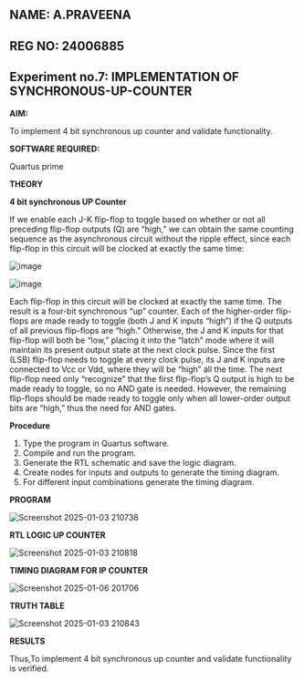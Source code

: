 ## NAME: A.PRAVEENA
## REG NO: 24006885
## Experiment no.7: IMPLEMENTATION OF SYNCHRONOUS-UP-COUNTER

**AIM:**

To implement 4 bit synchronous up counter and validate functionality.

**SOFTWARE REQUIRED:**

Quartus prime

**THEORY**

**4 bit synchronous UP Counter**

If we enable each J-K flip-flop to toggle based on whether or not all preceding flip-flop outputs (Q) are “high,” we can obtain the same counting sequence as the asynchronous circuit without the ripple effect, since each flip-flop in this circuit will be clocked at exactly the same time:

![image](https://github.com/naavaneetha/SYNCHRONOUS-UP-COUNTER/assets/154305477/d5db3fa0-e413-404c-b80e-b2f39d82e7e8)


![image](https://github.com/naavaneetha/SYNCHRONOUS-UP-COUNTER/assets/154305477/52cb61eb-d04b-442d-810c-31185a68410b)

Each flip-flop in this circuit will be clocked at exactly the same time.
The result is a four-bit synchronous “up” counter. Each of the higher-order flip-flops are made ready to toggle (both J and K inputs “high”) if the Q outputs of all previous flip-flops are “high.”
Otherwise, the J and K inputs for that flip-flop will both be “low,” placing it into the “latch” mode where it will maintain its present output state at the next clock pulse.
Since the first (LSB) flip-flop needs to toggle at every clock pulse, its J and K inputs are connected to Vcc or Vdd, where they will be “high” all the time.
The next flip-flop need only “recognize” that the first flip-flop’s Q output is high to be made ready to toggle, so no AND gate is needed.
However, the remaining flip-flops should be made ready to toggle only when all lower-order output bits are “high,” thus the need for AND gates.

**Procedure**

1. Type the program in Quartus software.
2. Compile and run the program.
3. Generate the RTL schematic and save the logic diagram.
4. Create nodes for inputs and outputs to generate the timing diagram.
5. For different input combinations generate the timing diagram.

**PROGRAM**

![Screenshot 2025-01-03 210738](https://github.com/user-attachments/assets/b1c47f63-2b2f-4738-951d-6c2d1fc2695a)

**RTL LOGIC UP COUNTER**

![Screenshot 2025-01-03 210818](https://github.com/user-attachments/assets/09564ff0-8221-4fe7-9110-979b8da48160)

**TIMING DIAGRAM FOR IP COUNTER**

![Screenshot 2025-01-06 201706](https://github.com/user-attachments/assets/8a165f2d-dfd2-48b1-a6ce-93a24c336de5)


**TRUTH TABLE**

![Screenshot 2025-01-03 210843](https://github.com/user-attachments/assets/67d7a036-8b5b-405d-8b4d-529eb7a22a79)

**RESULTS**

Thus,To implement 4 bit synchronous up counter and validate functionality is verified.
